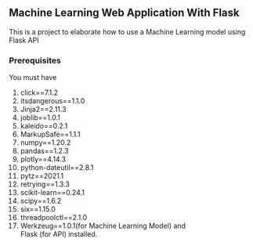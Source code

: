 ## Machine Learning Web Application With Flask
This is a project to elaborate how to use a Machine Learning model using Flask API

### Prerequisites
You must have 
1. click==7.1.2 
2. itsdangerous==1.1.0
3. Jinja2==2.11.3
4. joblib==1.0.1
5. kaleido==0.2.1
6. MarkupSafe==1.1.1
7. numpy==1.20.2
8. pandas==1.2.3
9. plotly==4.14.3
10. python-dateutil==2.8.1
11. pytz==2021.1
12. retrying==1.3.3
13. scikit-learn==0.24.1
14. scipy==1.6.2
15. six==1.15.0
16. threadpoolctl==2.1.0
17. Werkzeug==1.0.1(for Machine Learning Model) and <br>
Flask (for API) installed.
